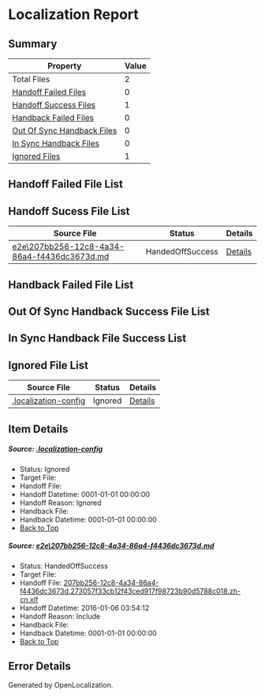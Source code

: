 # <a name='report-top'></a> Localization Report

## Summary
 Property | Value 
 -------- | ----- 
 Total Files | 2
[ Handoff Failed Files ](#handoff-failed-list)| 0
[ Handoff Success Files ](#handoff-success-list)| 1
[ Handback Failed Files ](#handback-failed-list)| 0
[ Out Of Sync Handback Files ](#outofsync-handback-success-list)| 0
[ In Sync Handback Files ](#insync-handback-success-list)| 0
[ Ignored Files ](#ignored-list)| 1

## <a name='handoff-failed-list'></a> Handoff Failed File List

## <a name='handoff-success-list'></a> Handoff Sucess File List
 Source File | Status | Details 
 ----------- | ------ | ------- 
 [e2e\207bb256-12c8-4a34-86a4-f4436dc3673d.md](https://github.com/OpenLocalizationTest/oltest/blob/c068325790563d65b42387cd0d276dab4f9d5227/e2e/207bb256-12c8-4a34-86a4-f4436dc3673d.md) | HandedOffSuccess | [Details](#c323fe232e4af79cd404331a21643960a9998fdc1)

## <a name='handback-failed-list'></a> Handback Failed File List

## <a name='outofsync-handback-success-list'></a> Out Of Sync Handback Success File List

## <a name='insync-handback-success-list'></a> In Sync Handback File Success List

## <a name='ignored-list'></a> Ignored File List
 Source File | Status | Details 
 ----------- | ------ | ------- 
 [.localization-config](https://github.com/OpenLocalizationTest/oltest/blob/c068325790563d65b42387cd0d276dab4f9d5227/.localization-config) | Ignored | [Details](#e4725be8631cbe979bbe0fa8b97cd75f1fd41d4d0)

## Item Details
##### <a name='e4725be8631cbe979bbe0fa8b97cd75f1fd41d4d0'></a> Source: [.localization-config](https://github.com/OpenLocalizationTest/oltest/blob/c068325790563d65b42387cd0d276dab4f9d5227/.localization-config)
* Status: Ignored
* Target File: 
* Handoff File: 
* Handoff Datetime: 0001-01-01 00:00:00
* Handoff Reason: Ignored
* Handback File: 
* Handback Datetime: 0001-01-01 00:00:00
* [Back to Top](#report-top)

##### <a name='c323fe232e4af79cd404331a21643960a9998fdc1'></a> Source: [e2e\207bb256-12c8-4a34-86a4-f4436dc3673d.md](https://github.com/OpenLocalizationTest/oltest/blob/c068325790563d65b42387cd0d276dab4f9d5227/e2e/207bb256-12c8-4a34-86a4-f4436dc3673d.md)
* Status: HandedOffSuccess
* Target File: 
* Handoff File: [207bb256-12c8-4a34-86a4-f4436dc3673d.273057f33cb12f43ced917f98723b90d5788c018.zh-cn.xlf](https://github.com/OpenLocalizationTestOrg/olhandoff/blob/766831f969831a0e83a27c39b6e0870c532186ba/ol-handoff/OpenLocalizationTestOrg/oltest.zh-cn/qimu/207bb256-12c8-4a34-86a4-f4436dc3673d.273057f33cb12f43ced917f98723b90d5788c018.zh-cn.xlf)
* Handoff Datetime: 2016-01-06 03:54:12
* Handoff Reason: Include
* Handback File: 
* Handback Datetime: 0001-01-01 00:00:00
* [Back to Top](#report-top)


## Error Details

Generated by OpenLocalization.
